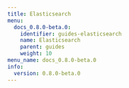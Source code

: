 ```yaml
---
title: Elasticsearch
menu:
  docs_0.8.0-beta.0:
    identifier: guides-elasticsearch
    name: Elasticsearch
    parent: guides
    weight: 10
menu_name: docs_0.8.0-beta.0
info:
  version: 0.8.0-beta.0
---
```


